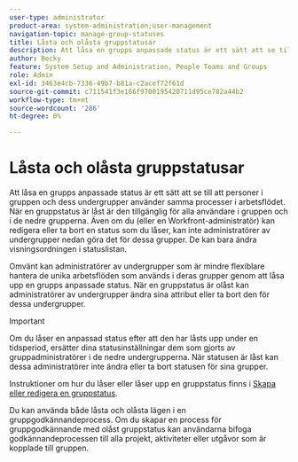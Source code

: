 ```yaml
---
user-type: administrator
product-area: system-administration;user-management
navigation-topic: manage-group-statuses
title: Låsta och olåsta gruppstatusar
description: Att låsa en grupps anpassade status är ett sätt att se till att personer i gruppen och dess undergrupper använder samma processer i arbetsflödet. När en gruppstatus är låst är den tillgänglig för alla användare i gruppen och i de nedre grupperna.
author: Becky
feature: System Setup and Administration, People Teams and Groups
role: Admin
exl-id: 3463e4cb-7336-49b7-b81a-c2acef72f61d
source-git-commit: c711541f3e166f9700195420711d95ce782a44b2
workflow-type: tm+mt
source-wordcount: '286'
ht-degree: 0%

---
```


# Låsta och olåsta gruppstatusar

Att låsa en grupps anpassade status är ett sätt att se till att personer i gruppen och dess undergrupper använder samma processer i arbetsflödet. När en gruppstatus är låst är den tillgänglig för alla användare i gruppen och i de nedre grupperna. Även om du (eller en Workfront-administratör) kan redigera eller ta bort en status som du låser, kan inte administratörer av undergrupper nedan göra det för dessa grupper. De kan bara ändra visningsordningen i statuslistan.

Omvänt kan administratörer av undergrupper som är mindre flexiblare hantera de unika arbetsflöden som används i deras grupper genom att låsa upp en grupps anpassade status. När en gruppstatus är olåst kan administratörer av undergrupper ändra sina attribut eller ta bort den för dessa undergrupper.

>[!IMPORTANT]
>
>Om du låser en anpassad status efter att den har låsts upp under en tidsperiod, ersätter dina statusinställningar dem som gjorts av gruppadministratörer i de nedre undergrupperna. När statusen är låst kan dessa administratörer inte ändra eller ta bort statusen för sina grupper.

Instruktioner om hur du låser eller låser upp en gruppstatus finns i [Skapa eller redigera en gruppstatus](../../../administration-and-setup/manage-groups/manage-group-statuses/create-or-edit-a-group-status.md).

Du kan använda både låsta och olåsta lägen i en gruppgodkännandeprocess. Om du skapar en process för gruppgodkännande med olåst gruppstatus kan användarna bifoga godkännandeprocessen till alla projekt, aktiviteter eller utgåvor som är kopplade till gruppen.

